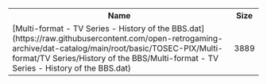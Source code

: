 <table>
<tr><th>Name</th><th>Size</th></tr>
<tr><td>[Multi-format - TV Series - History of the BBS.dat](https://raw.githubusercontent.com/open-retrogaming-archive/dat-catalog/main/root/basic/TOSEC-PIX/Multi-format/TV Series/History of the BBS/Multi-format - TV Series - History of the BBS.dat)</td><td>3889</td></tr>
</table>
